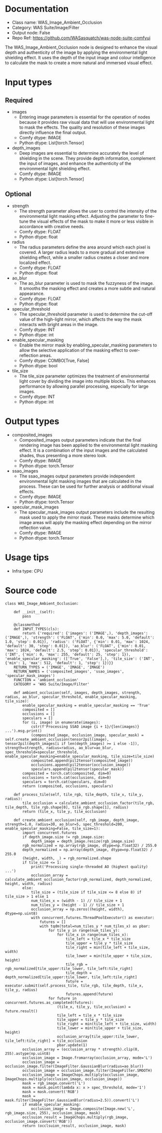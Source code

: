 # Documentation
- Class name: WAS_Image_Ambient_Occlusion
- Category: WAS Suite/Image/Filter
- Output node: False
- Repo Ref: https://github.com/WASasquatch/was-node-suite-comfyui

The WAS_Image_Ambient_Occlusion node is designed to enhance the visual depth and authenticity of the image by applying the environmental light shielding effect. It uses the depth of the input image and colour intelligence to calculate the mask to create a more natural and immersed visual effect.

# Input types
## Required
- images
    - Entering image parameters is essential for the operation of nodes because it provides raw visual data that will use environmental light to mask the effects. The quality and resolution of these images directly influence the final output.
    - Comfy dtype: IMAGE
    - Python dtype: List[torch.Tensor]
- depth_images
    - Deep images are essential to determine accurately the level of shielding in the scene. They provide depth information, complement the input of images, and enhance the authenticity of the environmental light shielding effect.
    - Comfy dtype: IMAGE
    - Python dtype: List[torch.Tensor]
## Optional
- strength
    - The strength parameter allows the user to control the intensity of the environmental light masking effect. Adjusting the parameter to fine-tune the visual effects of the mask to make it more or less visible in accordance with creative needs.
    - Comfy dtype: FLOAT
    - Python dtype: float
- radius
    - The radius parameters define the area around which each pixel is covered. A larger radius leads to a more gradual and extensive shielding effect, while a smaller radius creates a closer and more localized effect.
    - Comfy dtype: FLOAT
    - Python dtype: float
- ao_blur
    - The ao_blur parameter is used to mask the fuzzyness of the image. It smooths the masking effect and creates a more subtle and natural appearance.
    - Comfy dtype: FLOAT
    - Python dtype: float
- specular_threshold
    - The specular_threshold parameter is used to determine the cut-off value of the high-light mirror, which affects the way the mask interacts with bright areas in the image.
    - Comfy dtype: INT
    - Python dtype: int
- enable_specular_masking
    - Enable the mirror mask by enabling_specular_masking parameters to allow the selective application of the masking effect to over-reflection areas.
    - Comfy dtype: COMBO[True, False]
    - Python dtype: bool
- tile_size
    - The tile_size parameter optimizes the treatment of environmental light cover by dividing the image into multiple blocks. This enhances performance by allowing parallel processing, especially for large images.
    - Comfy dtype: INT
    - Python dtype: int

# Output types
- composited_images
    - Composited_images output parameters indicate that the final rendering image has been applied to the environmental light masking effect. It is a combination of the input images and the calculated shades, thus presenting a more stereo look.
    - Comfy dtype: IMAGE
    - Python dtype: torch.Tensor
- ssao_images
    - The ssao_images output parameters provide independent environmental light masking images that are calculated in the process. These can be used for further analysis or additional visual effects.
    - Comfy dtype: IMAGE
    - Python dtype: torch.Tensor
- specular_mask_images
    - The specular_mask_images output parameters include the resulting mask used to apply the mirror mask. These masks determine which image areas will apply the masking effect depending on the mirror reflection value.
    - Comfy dtype: IMAGE
    - Python dtype: torch.Tensor

# Usage tips
- Infra type: CPU

# Source code
```
class WAS_Image_Ambient_Occlusion:

    def __init__(self):
        pass

    @classmethod
    def INPUT_TYPES(cls):
        return {'required': {'images': ('IMAGE',), 'depth_images': ('IMAGE',), 'strength': ('FLOAT', {'min': 0.0, 'max': 5.0, 'default': 1.0, 'step': 0.01}), 'radius': ('FLOAT', {'min': 0.01, 'max': 1024, 'default': 30, 'step': 0.01}), 'ao_blur': ('FLOAT', {'min': 0.01, 'max': 1024, 'default': 2.5, 'step': 0.01}), 'specular_threshold': ('INT', {'min': 0, 'max': 255, 'default': 25, 'step': 1}), 'enable_specular_masking': (['True', 'False'],), 'tile_size': ('INT', {'min': 1, 'max': 512, 'default': 1, 'step': 1})}}
    RETURN_TYPES = ('IMAGE', 'IMAGE', 'IMAGE')
    RETURN_NAMES = ('composited_images', 'ssao_images', 'specular_mask_images')
    FUNCTION = 'ambient_occlusion'
    CATEGORY = 'WAS Suite/Image/Filter'

    def ambient_occlusion(self, images, depth_images, strength, radius, ao_blur, specular_threshold, enable_specular_masking, tile_size):
        enable_specular_masking = enable_specular_masking == 'True'
        composited = []
        occlusions = []
        speculars = []
        for (i, image) in enumerate(images):
            cstr(f'Processing SSAO image {i + 1}/{len(images)} ...').msg.print()
            (composited_image, occlusion_image, specular_mask) = self.create_ambient_occlusion(tensor2pil(image), tensor2pil(depth_images[i if len(depth_images) >= i else -1]), strength=strength, radius=radius, ao_blur=ao_blur, spec_threshold=specular_threshold, enable_specular_masking=enable_specular_masking, tile_size=tile_size)
            composited.append(pil2tensor(composited_image))
            occlusions.append(pil2tensor(occlusion_image))
            speculars.append(pil2tensor(specular_mask))
        composited = torch.cat(composited, dim=0)
        occlusions = torch.cat(occlusions, dim=0)
        speculars = torch.cat(speculars, dim=0)
        return (composited, occlusions, speculars)

    def process_tile(self, tile_rgb, tile_depth, tile_x, tile_y, radius):
        tile_occlusion = calculate_ambient_occlusion_factor(tile_rgb, tile_depth, tile_rgb.shape[0], tile_rgb.shape[1], radius)
        return (tile_x, tile_y, tile_occlusion)

    def create_ambient_occlusion(self, rgb_image, depth_image, strength=1.0, radius=30, ao_blur=5, spec_threshold=200, enable_specular_masking=False, tile_size=1):
        import concurrent.futures
        if depth_image.size != rgb_image.size:
            depth_image = depth_image.resize(rgb_image.size)
        rgb_normalized = np.array(rgb_image, dtype=np.float32) / 255.0
        depth_normalized = np.array(depth_image, dtype=np.float32) / 255.0
        (height, width, _) = rgb_normalized.shape
        if tile_size <= 1:
            print('Processing single-threaded AO (highest quality) ...')
            occlusion_array = calculate_ambient_occlusion_factor(rgb_normalized, depth_normalized, height, width, radius)
        else:
            tile_size = (tile_size if tile_size <= 8 else 8) if tile_size > 1 else 1
            num_tiles_x = (width - 1) // tile_size + 1
            num_tiles_y = (height - 1) // tile_size + 1
            occlusion_array = np.zeros((height, width), dtype=np.uint8)
            with concurrent.futures.ThreadPoolExecutor() as executor:
                futures = []
                with tqdm(total=num_tiles_y * num_tiles_x) as pbar:
                    for tile_y in range(num_tiles_y):
                        for tile_x in range(num_tiles_x):
                            tile_left = tile_x * tile_size
                            tile_upper = tile_y * tile_size
                            tile_right = min(tile_left + tile_size, width)
                            tile_lower = min(tile_upper + tile_size, height)
                            tile_rgb = rgb_normalized[tile_upper:tile_lower, tile_left:tile_right]
                            tile_depth = depth_normalized[tile_upper:tile_lower, tile_left:tile_right]
                            future = executor.submit(self.process_tile, tile_rgb, tile_depth, tile_x, tile_y, radius)
                            futures.append(future)
                    for future in concurrent.futures.as_completed(futures):
                        (tile_x, tile_y, tile_occlusion) = future.result()
                        tile_left = tile_x * tile_size
                        tile_upper = tile_y * tile_size
                        tile_right = min(tile_left + tile_size, width)
                        tile_lower = min(tile_upper + tile_size, height)
                        occlusion_array[tile_upper:tile_lower, tile_left:tile_right] = tile_occlusion
                        pbar.update(1)
        occlusion_array = (occlusion_array * strength).clip(0, 255).astype(np.uint8)
        occlusion_image = Image.fromarray(occlusion_array, mode='L')
        occlusion_image = occlusion_image.filter(ImageFilter.GaussianBlur(radius=ao_blur))
        occlusion_image = occlusion_image.filter(ImageFilter.SMOOTH)
        occlusion_image = ImageChops.multiply(occlusion_image, ImageChops.multiply(occlusion_image, occlusion_image))
        mask = rgb_image.convert('L')
        mask = mask.point(lambda x: x > spec_threshold, mode='1')
        mask = mask.convert('RGB')
        mask = mask.filter(ImageFilter.GaussianBlur(radius=2.5)).convert('L')
        if enable_specular_masking:
            occlusion_image = Image.composite(Image.new('L', rgb_image.size, 255), occlusion_image, mask)
        occlsuion_result = ImageChops.multiply(rgb_image, occlusion_image.convert('RGB'))
        return (occlsuion_result, occlusion_image, mask)
```